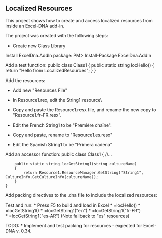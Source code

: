 ﻿## Localized Resources

This project shows how to create and access localized resources from inside an Excel-DNA add-in.

The project was created with the following steps:
* Create new Class Library

Install ExcelDna.AddIn package:
    PM> Install-Package ExcelDna.AddIn

Add a test function:
    public class Class1
    {
        public static string locHello()
        {
            return "Hello from LocalizedResources";
        }
	}

Add the resources:
* Add new "Resources File"
* In Resource1.rex, edit the String1 resource\
* Copy and paste the Resource1.resx file, and rename the new copy to "Resource1.fr-FR.resx".
* Edit the French String1 to be "Première chaîne".

* Copy and paste, rename to "Resource1.es.resx"
* Edit the Spanish String1 to be "Primera cadena"


Add an accessor function:
    public class Class1
    {
	    //...

        public static string locGetString1(string cultureName)
        {
            return Resource1.ResourceManager.GetString("String1", CultureInfo.GetCultureInfo(cultureName));
        }
    }

Add packing directives to the .dna file to include the localized resources:
	<DnaLibrary Name="LocalizedResources Add-In" RuntimeVersion="v4.0">
	  <ExternalLibrary Path="LocalizedResources.dll" LoadFromBytes="true" Pack="true" />
	  <Reference Path="fr-FR\LocalizedResources.resources" Pack="true" />
      <Reference Path="es\LocalizedResources.resources" Pack="true" />
	</DnaLibrary>

Test and run:
	* Press F5 to build and load in Excel
	* =locHello()
	* =locGetString1()
	* =locGetString1("en")
	* =locGetString1("fr-FR")	
	* =locGetString1("es-AR")  (Note fallback to "es" resources)

TODO:
	* Implement and test packing for resources - expected for Excel-DNA v. 0.34.
